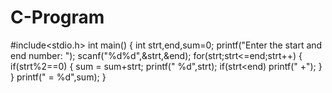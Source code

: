 # C-Program

#include<stdio.h>
int main()
{
    int strt,end,sum=0;
    printf("Enter the start and end number: ");
    scanf("%d%d",&strt,&end);
    for(strt;strt<=end;strt++)
    {
        if(strt%2==0)
        {
            sum = sum+strt;
            printf(" %d",strt);
            if(strt<end)
                printf(" +");
        }
    }
    printf(" = %d",sum);
}
